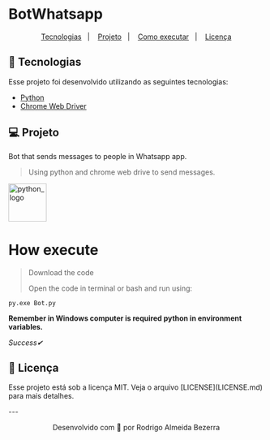 # BotWhatsapp  

<p align="center">
  <a href="#tecnologias">Tecnologias</a>&nbsp;&nbsp;&nbsp;|&nbsp;&nbsp;&nbsp;
  <a href="#projeto">Projeto</a>&nbsp;&nbsp;&nbsp;|&nbsp;&nbsp;&nbsp;
  <a href="#how-execute">Como executar</a>&nbsp;&nbsp;&nbsp;|&nbsp;&nbsp;&nbsp;
  <a href="#licença">Licença</a>
</p>


## 🚀 Tecnologias

<p id="tecnologias">Esse projeto foi desenvolvido utilizando as seguintes tecnologias:</p>

- [Python](https://www.python.org/) 
- [Chrome Web Driver](https://chromedriver.chromium.org/downloads) 


## 💻 Projeto

<p id="projeto">Bot that sends messages to people in Whatsapp app.</p> 

>Using python and chrome web drive to send messages.


<img src="https://camo.githubusercontent.com/888e388801f947dec7c3d843942c277af25fe2b1aed1821542c4e711f210312a/68747470733a2f2f75706c6f61642e77696b696d656469612e6f72672f77696b6970656469612f636f6d6d6f6e732f7468756d622f632f63332f507974686f6e2d6c6f676f2d6e6f746578742e7376672f37363870782d507974686f6e2d6c6f676f2d6e6f746578742e7376672e706e67" alt="python_logo" width="75px"/>

# How execute 

> <p id="how-execute">Download the code</p>
> <p>Open the code in terminal or bash and run using:</p>
  ```py.exe Bot.py```
  
**Remember in Windows computer is required python in environment variables.**

*_Success✔_*

## 📝 Licença

<p id="licença">Esse projeto está sob a licença MIT. Veja o arquivo [LICENSE](LICENSE.md) para mais detalhes.</p>
---

<p align="center">Desenvolvido com 💙 por Rodrigo Almeida Bezerra</p>
